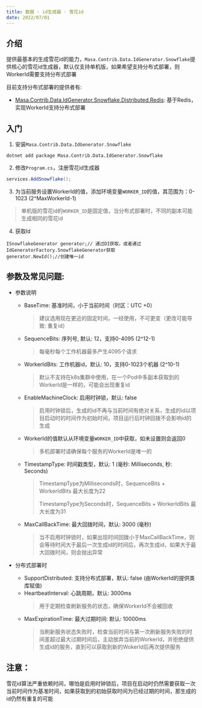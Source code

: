 ```yaml
---
title: 数据 - id生成器 - 雪花id
date: 2022/07/01
---
```


## 介绍

提供最基本的生成雪花id的能力，`Masa.Contrib.Data.IdGenerator.Snowflake`提供核心的雪花id生成器，默认仅支持单机版，如果希望支持分布式部署，则WorkerId需要支持分布式部署

目前支持分布式部署的提供者有:

* [Masa.Contrib.Data.IdGenerator.Snowflake.Distributed.Redis](framework/contribs/data/idgenerator/snowflake/redis): 基于Redis，实现WorkerId支持分布式部署

## 入门

1. 安装`Masa.Contrib.Data.IdGenerator.Snowflake`

``` shell
dotnet add package Masa.Contrib.Data.IdGenerator.Snowflake
```

2. 修改`Program.cs`，注册雪花id生成器

``` C#
services.AddSnowflake();
```

3. 为当前服务设置WorkerId的值，添加环境变量`WORKER_ID`的值，其范围为：0-1023 (2^MaxWorkerId-1)

> 单机版的雪花id的`WORKER_ID`是固定值，当分布式部署时，不同的副本可能生成相同的雪花id

4. 获取Id

```
ISnowflakeGenerator generator;// 通过DI获取，或者通过IdGeneratorFactory.SnowflakeGenerator获取
generator.NewId();//创建唯一id
```

## 参数及常见问题:

* 参数说明
    * BaseTime: 基准时间，小于当前时间（时区：UTC +0）
      > 建议选用现在更近的固定时间，一经使用，不可更变（更改可能导致: 重复id）
    * SequenceBits: 序列号, 默认: 12，支持0-4095 (2^12-1)
      > 每毫秒每个工作机器最多产生4095个请求
    * WorkerIdBits: 工作机器id，默认: 10，支持0-1023个机器 (2^10-1)
      > 默认不支持在k8s集群中使用，在一个Pod中多副本获取到的WorkerId是一样的，可能会出现重复id
    * EnableMachineClock: 启用时钟锁，默认: false
      > 启用时钟锁后，生成的id不再与当前时间有绝对关系，生成的id以项目启动时的时间作为初始时间，项目运行后时钟回拨不会影响id的生成
    * WorkerId的值默认从环境变量`WORKER_ID`中获取，如未设置则会返回0
      > 多机部署时请确保每个服务的WorkerId是唯一的
    * TimestampType: 时间戳类型，默认: 1 (毫秒: Milliseconds, 秒: Seconds)
      > TimestampType为Milliseconds时，SequenceBits + WorkerIdBits 最大长度为22
      >
      > TimestampType为Seconds时，SequenceBits + WorkerIdBits 最大长度为31
    * MaxCallBackTime: 最大回拨时间，默认: 3000 (毫秒)
      > 当不启用时钟锁时，如果出现时间回拨小于MaxCallBackTime，则会等待时间大于最后一次生成id的时间后，再次生成id，如果大于最大回拨时间，则会抛出异常

* 分布式部署时
    * SupportDistributed: 支持分布式部署，默认: false (由WorkerId的提供类库赋值)
    * HeartbeatInterval: 心跳周期，默认: 3000ms
      > 用于定期检查刷新服务的状态，确保WorkerId不会被回收
    * MaxExpirationTime: 最大过期时间: 默认: 10000ms
      > 当刷新服务状态失败时，检查当前时间与第一次刷新服务失败的时间差超过最大过期时间后，主动放弃当前的WorkerId，并拒绝提供生成id的服务，直到可以获取到新的WokerId后再次提供服务

## 注意：

雪花id算法严重依赖时间，哪怕是启用时钟锁后，项目在启动时仍然需要获取一次当前时间作为基准时间，如果获取到的初始获取时间为已经过期的时间，那生成的id仍然有重复的可能
